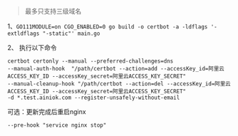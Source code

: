 

> 最多只支持三级域名

1、`GO111MODULE=on CGO_ENABLED=0 go build -o certbot -a -ldflags '-extldflags "-static"' main.go`

2、 执行以下命令

```shell
certbot certonly --manual --preferred-challenges=dns 
--manual-auth-hook  "/path/certbot --action=add --accessKey_id=阿里云ACCESS_KEY_ID --accessKey_secret=阿里云ACCESS_KEY_SECRET"  
--manual-cleanup-hook "/path/certbot --action=del --accessKey_id=阿里云ACCESS_KEY_ID --accessKey_secret=阿里云ACCESS_KEY_SECRET"
-d *.test.ainiok.com --register-unsafely-without-email
```

可选：更新完成后重启nginx

```shell
--pre-hook "service nginx stop"
```

